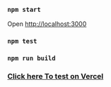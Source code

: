 ### `npm start`

Open [http://localhost:3000](http://localhost:3000)

### `npm test`

### `npm run build`

### [Click here To test on Vercel](https://sample-web-ui-rho.vercel.app/)